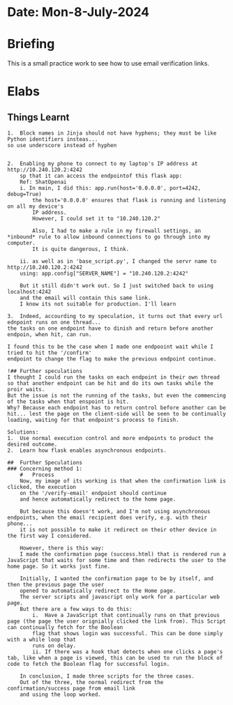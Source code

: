 #   Date: Mon-8-July-2024


#   Briefing
This is a small practice work to see how to use email verification links.


#   Elabs

##  Things Learnt
    1.  Block names in Jinja should not have hyphens; they must be like Python identifiers insteas...
    so use underscore instead of hyphen


    2.  Enabling my phone to connect to my laptop's IP address at http://10.240.120.2:4242
        sp that it can access the endpointof this flask app:
        Ref: ShatOpenai
        i. In main, I did this: app.run(host='0.0.0.0', port=4242, debug=True)
            the host='0.0.0.0' ensures that flask is running and listening on all my device's
            IP address.
            However, I could set it to "10.240.120.2"

            Also, I had to make a rule in my firewall settings, an *inbound* rule to allow inbound connections to go through into my computer.
            It is quite dangerous, I think.

        ii. as well as in 'base_script.py', I changed the servr name to http://10.240.120.2:4242
        using: app.config["SERVER_NAME"] = "10.240.120.2:4242"

        But it still didn't work out. So I just switched back to using localhost:4242
        and the email will contain this same link.
        I know its not suitable for production. I'll learn

    3.  Indeed, accourding to my speculation, it turns out that every url ednpoint runs on one thread...
    the tasks on one endpoint have to dinish and return before another endpoin, when hit, can run.

    I found this to be the case when I made one endpooint wait while I tried to hit the '/confirm'
    endpoint to change the flag to make the previous endpoint continue.

    !## Further speculations
    I thought I could run the tasks on each endpoint in their own thread so that another endpoint can be hit and do its own tasks while the proir waits.
    But the issue is not the running of the tasks, but even the commencing of the tasks when that enspoint is hit.
    Why? Because each endpoint has to return control before another can be hit... lest the page on the client-side will be seen to be continually loading, waiting for that endpoint's process to finish.

    Solutions:
    1.  Use normal execution control and more endpoints to product the desired outcome.
    2.  Learn how flask enables asynchronous endpoints.

    ##  Further Speculations
    ### Concerning method 1:
        #   Process
        Now, my image of its working is that when the confirmation link is clicked, the execution
        on the '/verify-email' endpoint should continue
        and hence automatically redirect to the home page.

        But because this doesn't work, and I'm not using asynchronous endpoints, when the email recipient does verify, e.g. with their phone...
        it is not possible to make it redirect on their other device in the first way I considered.

        However, there is this way:
        I made the confirmation page (success.html) that is rendered run a JavaScript that waits for some time and then redirects the user to the home page. So it works just fine.

        Initially, I wanted the confirmation page to be by itself, and then the previous page the user
        opened to automatically redirect to the Home page.
        The server scripts and javascript only work for a particular web page.
        But there are a few ways to do this:
            i.  Have a JavaScript that continually runs on that previous page (the page the user orignially clicked the link from). This Script can continually fetch for the Boolean
            flag that shows login was successful. This can be done simply with a while loop that
            runs on delay.
            ii. If there was a hook that detects when one clicks a page's tab, like when a page is viewed, this can be used to run the block of code to fetch the Boolean flag for successful login.

        In conclusion, I made three scripts for the three cases.
        Out of the three, the normal redirect from the confirmation/success page from email link
        and using the loop worked.